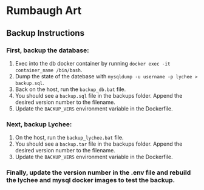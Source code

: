 # Rumbaugh Art

## Backup Instructions
### First, backup the database:
1. Exec into the db docker container by running `docker exec -it container_name /bin/bash`.
2. Dump the state of the datebase with `mysqldump -u username -p lychee > backup.sql`.
3. Back on the host, run the `backup_db.bat` file.
4. You should see a `backup.sql` file in the backups folder.  Append the desired version number to the filename.
5. Update the `BACKUP_VERS` environment variable in the Dockerfile.

### Next, backup Lychee:
1. On the host, run the `backup_lychee.bat` file.
2. You should see a `backup.tar` file in the backups folder.  Append the desired version number to the filename.
3. Update the `BACKUP_VERS` environment variable in the Dockerfile.

### Finally, update the version number in the .env file and rebuild the lychee and mysql docker images to test the backup.

